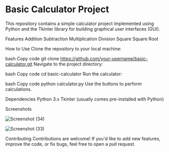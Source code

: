 # Basic Calculator Project
This repository contains a simple calculator project implemented using Python and the Tkinter library for building graphical user interfaces (GUI).

Features
Addition
Subtraction
Multiplication
Division
Square
Square Root

How to Use
Clone the repository to your local machine:

bash
Copy code
git clone https://github.com/your-username/basic-calculator.git
Navigate to the project directory:

bash
Copy code
cd basic-calculator
Run the calculator:

bash
Copy code
python calculator.py
Use the buttons to perform calculations.

Dependencies
Python 3.x
Tkinter (usually comes pre-installed with Python)

Screenshots

![Screenshot (34)](https://github.com/Rehan-Jaffery/Calculator/assets/88220075/a47deb25-a254-4b9f-939a-c08f0bec067f)

![Screenshot (33)](https://github.com/Rehan-Jaffery/Calculator/assets/88220075/7bb8207f-f81a-477b-9407-635149f8128e)

Contributing
Contributions are welcome! If you'd like to add new features, improve the code, or fix bugs, feel free to open a pull request.
